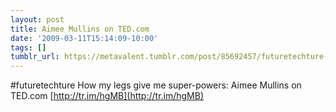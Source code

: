 ```yaml
---
layout: post
title: Aimee Mullins on TED.com
date: '2009-03-11T15:14:09-10:00'
tags: []
tumblr_url: https://metavalent.tumblr.com/post/85692457/futuretechture-how-my-legs-give-me-super-powers
---
```

#futuretechture How my legs give me super-powers: Aimee Mullins on TED.com [http://tr.im/hgMB](http://tr.im/hgMB)

